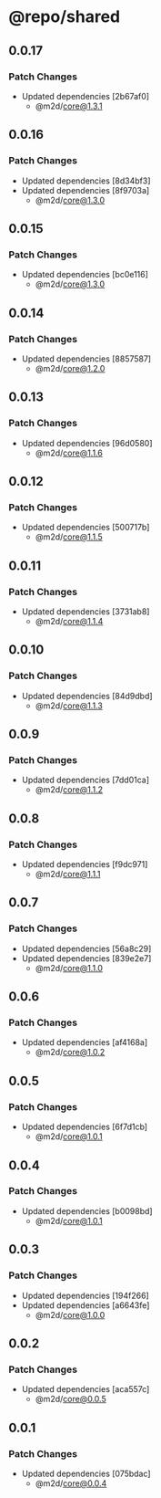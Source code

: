 # @repo/shared

## 0.0.17

### Patch Changes

- Updated dependencies [2b67af0]
  - @m2d/core@1.3.1

## 0.0.16

### Patch Changes

- Updated dependencies [8d34bf3]
- Updated dependencies [8f9703a]
  - @m2d/core@1.3.0

## 0.0.15

### Patch Changes

- Updated dependencies [bc0e116]
  - @m2d/core@1.3.0

## 0.0.14

### Patch Changes

- Updated dependencies [8857587]
  - @m2d/core@1.2.0

## 0.0.13

### Patch Changes

- Updated dependencies [96d0580]
  - @m2d/core@1.1.6

## 0.0.12

### Patch Changes

- Updated dependencies [500717b]
  - @m2d/core@1.1.5

## 0.0.11

### Patch Changes

- Updated dependencies [3731ab8]
  - @m2d/core@1.1.4

## 0.0.10

### Patch Changes

- Updated dependencies [84d9dbd]
  - @m2d/core@1.1.3

## 0.0.9

### Patch Changes

- Updated dependencies [7dd01ca]
  - @m2d/core@1.1.2

## 0.0.8

### Patch Changes

- Updated dependencies [f9dc971]
  - @m2d/core@1.1.1

## 0.0.7

### Patch Changes

- Updated dependencies [56a8c29]
- Updated dependencies [839e2e7]
  - @m2d/core@1.1.0

## 0.0.6

### Patch Changes

- Updated dependencies [af4168a]
  - @m2d/core@1.0.2

## 0.0.5

### Patch Changes

- Updated dependencies [6f7d1cb]
  - @m2d/core@1.0.1

## 0.0.4

### Patch Changes

- Updated dependencies [b0098bd]
  - @m2d/core@1.0.1

## 0.0.3

### Patch Changes

- Updated dependencies [194f266]
- Updated dependencies [a6643fe]
  - @m2d/core@1.0.0

## 0.0.2

### Patch Changes

- Updated dependencies [aca557c]
  - @m2d/core@0.0.5

## 0.0.1

### Patch Changes

- Updated dependencies [075bdac]
  - @m2d/core@0.0.4
